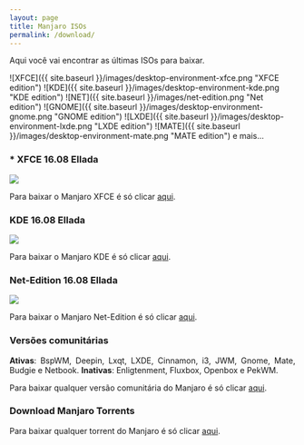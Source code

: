 ```yaml
---
layout: page
title: Manjaro ISOs
permalink: /download/
---
```


<p style="text-align: justify;">Aqui você vai encontrar as últimas ISOs para baixar.</p>

 ![XFCE]({{ site.baseurl }}/images/desktop-environment-xfce.png "XFCE edition")
 ![KDE]({{ site.baseurl }}/images/desktop-environment-kde.png "KDE edition")
 ![NET]({{ site.baseurl }}/images/net-edition.png "Net edition")
 ![GNOME]({{ site.baseurl }}/images/desktop-environment-gnome.png "GNOME edition")
 ![LXDE]({{ site.baseurl }}/images/desktop-environment-lxde.png "LXDE edition")
 ![MATE]({{ site.baseurl }}/images/desktop-environment-mate.png "MATE edition")
e mais...

### * XFCE 16.08 Ellada

<img src="http://wstaw.org/m/2016/09/02/manjaro-xfce.png">

Para baixar o Manjaro XFCE é só clicar [aqui](https://manjaro.org/get-manjaro/). 

### KDE 16.08 Ellada

<img src="http://wstaw.org/m/2016/09/02/manjaro-kde.png">

Para baixar o Manjaro KDE é só clicar [aqui](https://manjaro.org/get-manjaro/).

### Net-Edition 16.08 Ellada

<img src="http://wstaw.org/m/2016/09/02/manjaro-net.png">

Para baixar o Manjaro Net-Edition é só clicar [aqui](https://manjaro.org/get-manjaro/).

### Versões comunitárias

<p style="text-align: justify;"><strong>Ativas</strong>: BspWM, Deepin, Lxqt, LXDE, Cinnamon, i3, JWM, Gnome, Mate, Budgie e Netbook. <strong>Inativas</strong>: Enligtenment, Fluxbox, Openbox e PekWM. </p>

Para baixar qualquer versão comunitária do Manjaro é só clicar [aqui](https://sourceforge.net/projects/manjarolinux/files/community/).

### Download Manjaro Torrents

Para baixar qualquer torrent do Manjaro é só clicar [aqui](https://sourceforge.net/projects/manjarotorrents/).
